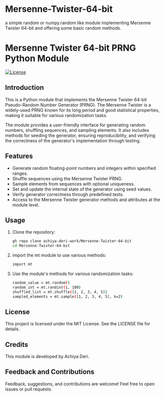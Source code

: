 # Mersenne-Twister-64-bit
a simple random or numpy.random like module implementing Mersenne Twister 64-bit and offering some basic random methods.

# Mersenne Twister 64-bit PRNG Python Module

[![License](https://img.shields.io/badge/license-MIT-blue.svg)](LICENSE)

## Introduction

This is a Python module that implements the Mersenne Twister 64-bit Pseudo-Random Number Generator (PRNG). The Mersenne Twister is a widely-used PRNG known for its long period and good statistical properties, making it suitable for various randomization tasks.

The module provides a user-friendly interface for generating random numbers, shuffling sequences, and sampling elements. It also includes methods for seeding the generator, ensuring reproducibility, and verifying the correctness of the generator's implementation through testing.

## Features

- Generate random floating-point numbers and integers within specified ranges.
- Shuffle sequences using the Mersenne Twister PRNG.
- Sample elements from sequences with optional uniqueness.
- Set and update the internal state of the generator using seed values.
- Verify generator correctness through predefined tests.
- Access to the Mersenne Twister generator methods and attributes at the module level.

## Usage

1. Clone the repository:
   ```bash
   gh repo clone achiya-deri-work/Mersenne-Twister-64-bit
   cd Mersenne-Twister-64-bit

2. import the mt module to use various methods:
   ```bash
   import mt

3. Use the module's methods for various randomization tasks:
   ```bash
   random_value = mt.random()
   random_int = mt.randint(1, 100)
   shuffled_list = mt.shuffle([1, 2, 3, 4, 5])
   sampled_elements = mt.sample([1, 2, 3, 4, 5], k=2)

## License
This project is licensed under the MIT License. See the LICENSE file for details.

## Credits
This module is developed by Achiya Deri.

## Feedback and Contributions
Feedback, suggestions, and contributions are welcome! Feel free to open issues or pull requests.
